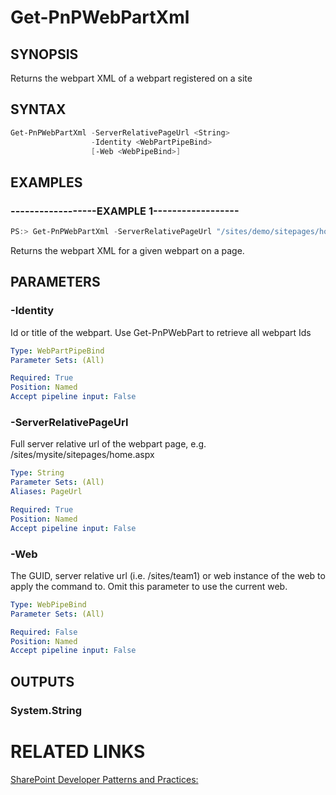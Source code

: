 # Get-PnPWebPartXml

## SYNOPSIS
Returns the webpart XML of a webpart registered on a site

## SYNTAX 

```powershell
Get-PnPWebPartXml -ServerRelativePageUrl <String>
                  -Identity <WebPartPipeBind>
                  [-Web <WebPipeBind>]
```


## EXAMPLES

### ------------------EXAMPLE 1------------------
```powershell
PS:> Get-PnPWebPartXml -ServerRelativePageUrl "/sites/demo/sitepages/home.aspx" -Identity a2875399-d6ff-43a0-96da-be6ae5875f82
```

Returns the webpart XML for a given webpart on a page.

## PARAMETERS

### -Identity
Id or title of the webpart. Use Get-PnPWebPart to retrieve all webpart Ids

```yaml
Type: WebPartPipeBind
Parameter Sets: (All)

Required: True
Position: Named
Accept pipeline input: False
```

### -ServerRelativePageUrl
Full server relative url of the webpart page, e.g. /sites/mysite/sitepages/home.aspx

```yaml
Type: String
Parameter Sets: (All)
Aliases: PageUrl

Required: True
Position: Named
Accept pipeline input: False
```

### -Web
The GUID, server relative url (i.e. /sites/team1) or web instance of the web to apply the command to. Omit this parameter to use the current web.

```yaml
Type: WebPipeBind
Parameter Sets: (All)

Required: False
Position: Named
Accept pipeline input: False
```

## OUTPUTS

### System.String

# RELATED LINKS

[SharePoint Developer Patterns and Practices:](http://aka.ms/sppnp)